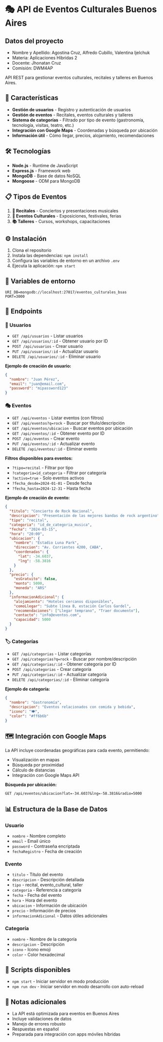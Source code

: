 # 🎭 API de Eventos Culturales Buenos Aires

## Datos del proyecto
- Nombre y Apellido: Agostina Cruz, Alfredo Cubillo, Valentina Ijelchuk
- Materia: Aplicaciones Híbridas 2
- Docente: Jhonatan Cruz
- Comisión: DWM4AP

API REST para gestionar eventos culturales, recitales y talleres en Buenos Aires.

## 🚀 Características

- **Gestión de usuarios** - Registro y autenticación de usuarios
- **Gestión de eventos** - Recitales, eventos culturales y talleres
- **Sistema de categorías** - Filtrado por tipo de evento (gastronomía, tecnología, visitas, teatro, etc.)
- **Integración con Google Maps** - Coordenadas y búsqueda por ubicación
- **Información útil** - Cómo llegar, precios, alojamiento, recomendaciones

## 🛠 Tecnologías

- **Node.js** - Runtime de JavaScript
- **Express.js** - Framework web
- **MongoDB** - Base de datos NoSQL
- **Mongoose** - ODM para MongoDB

## 📋 Tipos de Eventos

1. **🎵 Recitales** - Conciertos y presentaciones musicales
2. **🎨 Eventos Culturales** - Exposiciones, festivales, ferias
3. **📚 Talleres** - Cursos, workshops, capacitaciones

## ⚙️ Instalación

1. Clona el repositorio
2. Instala las dependencias: `npm install`
3. Configura las variables de entorno en un archivo `.env`
4. Ejecuta la aplicación: `npm start`

## 🔧 Variables de entorno

```env
URI_DB=mongodb://localhost:27017/eventos_culturales_bsas
PORT=3000
```

## 📡 Endpoints

### 👥 Usuarios
- `GET /api/usuarios` - Listar usuarios
- `GET /api/usuarios/:id` - Obtener usuario por ID
- `POST /api/usuarios` - Crear usuario
- `PUT /api/usuarios/:id` - Actualizar usuario
- `DELETE /api/usuarios/:id` - Eliminar usuario

**Ejemplo de creación de usuario:**
```json
{
  "nombre": "Juan Pérez",
  "email": "juan@email.com",
  "password": "mipassword123"
}
```

### 🎭 Eventos
- `GET /api/eventos` - Listar eventos (con filtros)
- `GET /api/eventos?q=rock` - Buscar por título/descripción
- `GET /api/eventos/ubicacion` - Buscar eventos por ubicación
- `GET /api/eventos/:id` - Obtener evento por ID
- `POST /api/eventos` - Crear evento
- `PUT /api/eventos/:id` - Actualizar evento
- `DELETE /api/eventos/:id` - Eliminar evento

**Filtros disponibles para eventos:**
- `?tipo=recital` - Filtrar por tipo
- `?categoria=id_categoria` - Filtrar por categoría
- `?activo=true` - Solo eventos activos
- `?fecha_desde=2024-01-01` - Desde fecha
- `?fecha_hasta=2024-12-31` - Hasta fecha

**Ejemplo de creación de evento:**
```json
{
  "titulo": "Concierto de Rock Nacional",
  "descripcion": "Presentación de las mejores bandas de rock argentino",
  "tipo": "recital",
  "categoria": "id_de_categoria_musica",
  "fecha": "2024-03-15",
  "hora": "20:00",
  "ubicacion": {
    "nombre": "Estadio Luna Park",
    "direccion": "Av. Corrientes 4200, CABA",
    "coordenadas": {
      "lat": -34.6037,
      "lng": -58.3816
    }
  },
  "precio": {
    "esGratuito": false,
    "monto": 5000,
    "moneda": "ARS"
  },
  "informacionAdicional": {
    "alojamiento": "Hoteles cercanos disponibles",
    "comoLlegar": "Subte línea B, estación Carlos Gardel",
    "recomendaciones": ["Llegar temprano", "Traer documento"],
    "contacto": "info@eventos.com",
    "capacidad": 5000
  }
}
```

### 🏷️ Categorías
- `GET /api/categorias` - Listar categorías
- `GET /api/categorias?q=rock` - Buscar por nombre/descripción
- `GET /api/categorias/:id` - Obtener categoría por ID
- `POST /api/categorias` - Crear categoría
- `PUT /api/categorias/:id` - Actualizar categoría
- `DELETE /api/categorias/:id` - Eliminar categoría

**Ejemplo de categoría:**
```json
{
  "nombre": "Gastronomía",
  "descripcion": "Eventos relacionados con comida y bebida",
  "icono": "🍽️",
  "color": "#ff6b6b"
}
```

## 🗺️ Integración con Google Maps

La API incluye coordenadas geográficas para cada evento, permitiendo:
- Visualización en mapas
- Búsqueda por proximidad
- Cálculo de distancias
- Integración con Google Maps API

**Búsqueda por ubicación:**
```
GET /api/eventos/ubicacion?lat=-34.6037&lng=-58.3816&radio=5000
```

## 📊 Estructura de la Base de Datos

### Usuario
- `nombre` - Nombre completo
- `email` - Email único
- `password` - Contraseña encriptada
- `fechaRegistro` - Fecha de creación

### Evento
- `titulo` - Título del evento
- `descripcion` - Descripción detallada
- `tipo` - recital, evento_cultural, taller
- `categoria` - Referencia a categoría
- `fecha` - Fecha del evento
- `hora` - Hora del evento
- `ubicacion` - Información de ubicación
- `precio` - Información de precios
- `informacionAdicional` - Datos útiles adicionales

### Categoría
- `nombre` - Nombre de la categoría
- `descripcion` - Descripción
- `icono` - Icono emoji
- `color` - Color hexadecimal

## 🚀 Scripts disponibles

- `npm start` - Iniciar servidor en modo producción
- `npm run dev` - Iniciar servidor en modo desarrollo con auto-reload

## 📝 Notas adicionales

- La API está optimizada para eventos en Buenos Aires
- Incluye validaciones de datos
- Manejo de errores robusto
- Respuestas en español
- Preparada para integración con apps móviles híbridas